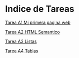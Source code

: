 # Indice de Tareas

[Tarea A1 Mi primera pagina web](A1_Mi_primera_pagina_web/sobremi.html)

[Tarea A2 HTML Semantico](A2_HTML_semantico/index.html)

[Tarea A3 Listas](A3_Listas/listas.html)

[Tarea A4 Tablas](A4_Tablas/Tablas.html)